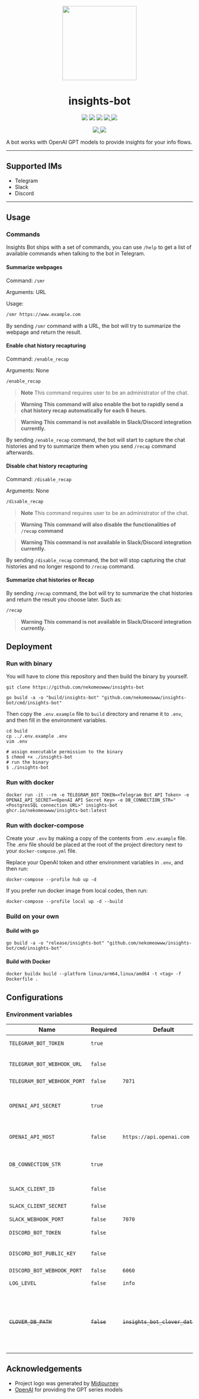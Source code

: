 <p align="center">
  <image src="./docs/images/icon.png" width="200px" height="200px" />
</p>

<h1 align="center">insights-bot</h1>

<p align="center">
  <img src="https://github.com/nekomeowww/insights-bot/workflows/Testing/badge.svg">
  <img src="https://github.com/nekomeowww/insights-bot/workflows/Building/badge.svg" />
  <a href="https://goreportcard.com/badge/github.com/nekomeowww/insights-bot"><img src="https://goreportcard.com/badge/github.com/nekomeowww/insights-bot" /></a>
  <a href="https://hub.docker.com/r/nekomeowww/insights-bot">
    <img src="https://img.shields.io/docker/pulls/nekomeowww/insights-bot" />
  </a>
  <a href="https://hub.docker.com/r/nekomeowww/insights-bot">
    <img src="https://img.shields.io/docker/v/nekomeowww/insights-bot" />
  </a>
</p>

<p align="center">
  <a href="https://t.me/ayaka_insights_bot_group">
    <img src="https://img.shields.io/badge/Chat%20on-Telegram-%235AA9E6?logo=telegram" />
  </a>
  <a href="https://slack.com/oauth/v2/authorize?client_id=2628877438886.5144808095409&scope=chat:write,commands&user_scope=">
    <img src="https://img.shields.io/badge/Add_to_Slack-4A154B?logo=slack" />
  </a>
</p>

A bot works with OpenAI GPT models to provide insights for your info flows.

---
## Supported IMs
- Telegram
- Slack
- Discord

---

## Usage

### Commands

Insights Bot ships with a set of commands, you can use `/help` to get a list of available commands when talking to the bot in Telegram.

#### Summarize webpages

Command: `/smr`

Arguments: URL

Usage:

```txt
/smr https://www.example.com
```

By sending `/smr` command with a URL, the bot will try to summarize the webpage and return the result.

#### Enable chat history recapturing

Command: `/enable_recap`

Arguments: None

```txt
/enable_recap
```

> **Note**
> This command requires user to be an administrator of the chat.

> **Warning**
> **This command will also enable the bot to rapidly send a chat history recap automatically for each 6 hours.**

> **Warning**
> **This command is not available in Slack/Discord integration currently.**

By sending `/enable_recap` command, the bot will start to capture the chat histories and try to summarize them when you send `/recap` command afterwards.

#### Disable chat history recapturing

Command: `/disable_recap`

Arguments: None

```txt
/disable_recap
```

> **Note**
> This command requires user to be an administrator of the chat.

> **Warning**
> **This command will also disable the functionalities of `/recap` command**

> **Warning**
> **This command is not available in Slack/Discord integration currently.**

By sending `/disable_recap` command, the bot will stop capturing the chat histories and no longer respond to `/recap` command.

#### Summarize chat histories or Recap

By sending `/recap` command, the bot will try to summarize the chat histories and return the result you choose later. Such as:

```txt
/recap
```

> **Warning**
> **This command is not available in Slack/Discord integration currently.**

## Deployment

### Run with binary

You will have to clone this repository and then build the binary by yourself.

```shell
git clone https://github.com/nekomeowww/insights-bot
```

```shell
go build -a -o "build/insights-bot" "github.com/nekomeowww/insights-bot/cmd/insights-bot"
```

Then copy the `.env.example` file to `build` directory and rename it to `.env`, and then fill in the environment variables.

```shell
cd build
cp ../.env.example .env
vim .env
```

```shell
# assign executable permission to the binary
$ chmod +x ./insights-bot
# run the binary
$ ./insights-bot
```

### Run with docker

```shell
docker run -it --rm -e TELEGRAM_BOT_TOKEN=<Telegram Bot API Token> -e OPENAI_API_SECRET=<OpenAI API Secret Key> -e DB_CONNECTION_STR="<PostgresSQL connection URL>" insights-bot ghcr.io/nekomeowww/insights-bot:latest
```

### Run with docker-compose

Create your `.env` by making a copy of the contents from `.env.example` file. The .env file should be placed at the root of the project directory next to your `docker-compose.yml` file.

Replace your OpenAI token and other environment variables in `.env`, and then run:

```shell
docker-compose --profile hub up -d
```

If you prefer run docker image from local codes, then run:

```shell
docker-compose --profile local up -d --build
```

### Build on your own

#### Build with go

```shell
go build -a -o "release/insights-bot" "github.com/nekomeowww/insights-bot/cmd/insights-bot"
```

#### Build with Docker

```shell
docker buildx build --platform linux/arm64,linux/amd64 -t <tag> -f Dockerfile .
```

## Configurations

### Environment variables

| Name                        | Required    | Default                           | Description                                                                                                                                                                                                                                                                                                                                                                                                             |
|-----------------------------|-------------|-----------------------------------|-------------------------------------------------------------------------------------------------------------------------------------------------------------------------------------------------------------------------------------------------------------------------------------------------------------------------------------------------------------------------------------------------------------------------|
| `TELEGRAM_BOT_TOKEN`        | `true`      |                                   | Telegram Bot API token, you can create one and obtain the token through [@BotFather](https://t.me/BotFather)                                                                                                                                                                                                                                                                                                            |
| `TELEGRAM_BOT_WEBHOOK_URL`  | `false`     |                                   | Telegram Bot webhook URL and port, you can use [https://ngrok.com/](https://ngrok.com/) or Cloudflare tunnel to expose your local server to the internet.                                                                                                                                                                                                                                                               |
| `TELEGRAM_BOT_WEBHOOK_PORT` | `false`     | `7071`                            | Telegram Bot Webhook server port, default is 7071                                                                                                                                                                                                                                                                                                                                                                       |
| `OPENAI_API_SECRET`         | `true`      |                                   | OpenAI API Secret Key that looks like `sk-************************************************`, you can obtain one by signing in to OpenAI platform and create one at [http://platform.openai.com/account/api-keys](http://platform.openai.com/account/api-keys).                                                                                                                                                          |
| `OPENAI_API_HOST`           | `false`     | `https://api.openai.com`          | OpenAI API Host, you can specify one if you have a relay or reversed proxy configured. Such as `https://openai.example.workers.dev`                                                                                                                                                                                                                                                                                     |
| `DB_CONNECTION_STR`         | `true`      |                                   | PostgreSQL database URL. Such as `postgres://postgres:postgres@localhost:5432/postgres`. You could also suffix with `?search_path=<schema name>` if you want to specify a schema                                                                                                                                                                                                                                        |
| `SLACK_CLIENT_ID`           | `false`     |                                   | Slack app client id, you can create a slack app and get it, see: [tutorial](https://api.slack.com/tutorials/slack-apps-and-postman)                                                                                                                                                                                                                                                                                     |
| `SLACK_CLIENT_SECRET`       | `false`     |                                   | Slack app client secret, you can create a slack app and get it, see: [tutorial](https://api.slack.com/tutorials/slack-apps-and-postman)                                                                                                                                                                                                                                                                                 |
| `SLACK_WEBHOOK_PORT`        | `false`     | `7070`                            | Port for Slack Bot/App Webhook server, default is 7070                                                                                                                                                                                                                                                                                                                                                                  |
| `DISCORD_BOT_TOKEN`         | `false`     |                                   | Discord bot token, you can create a discord app and get it, see: [Get started document](https://discord.com/developers/docs/getting-started)                                                                                                                                                                                                                                                                            |
| `DISCORD_BOT_PUBLIC_KEY`    | `false`     |                                   | Discord bot public key, you can create a discord app and get it, see: [Get started document](https://discord.com/developers/docs/getting-started), required if `DISCORD_BOT_TOKEN` provided.                                                                                                                                                                                                                            |
| `DISCORD_BOT_WEBHOOK_PORT`  | `false`     | `6060`                            | Port for Discord Bot Webhook server, default is 6060                                                                                                                                                                                                                                                                                                                                                                    |
| `LOG_LEVEL`                 | `false`     | `info`                            | Log level, available values are `trace`, `debug`, `info`, `warn`, `error`                                                                                                                                                                                                                                                                                                                                               |
| ~~`CLOVER_DB_PATH`~~        | ~~`false`~~ | ~~`insights_bot_clover_data.db`~~ | **Deprecated**. ~~Path to Clover database file, you can specify one if you want to specify a path to store data when executed and ran with binary. The default path is `/var/lib/insights-bot/insights_bot_clover_data.db` in Docker volume, you can override the defaults `-e CLOVER_DB_PATH=<path>` when executing `docker run` command or modify and prepend a new `CLOVER_DB_PATH` the `docker-compose.yml` file.~~ |

## Acknowledgements

- Project logo was generated by [Midjourney](https://www.midjourney.com/app/jobs/ff3e9b42-181b-4181-a9ae-6777f957835d/)
- [OpenAI](https://openai.com/) for providing the GPT series models
